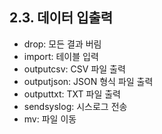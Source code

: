 ## 2.3. 데이터 입출력


* drop: 모든 결과 버림
* import: 테이블 입력
* outputcsv: CSV 파일 출력
* outputjson: JSON 형식 파일 출력
* outputtxt: TXT 파일 출력
* sendsyslog: 시스로그 전송
* mv: 파일 이동
